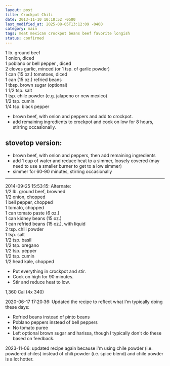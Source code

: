 ```yaml
---
layout: post
title: Crockpot Chili
date: 2013-11-10 10:10:52 -0500
last_modified_at: 2025-08-05T13:12:09 -0400
category: main
tags: meat mexican crockpot beans beef favorite longish
status: confirmed
---
```

1 lb. ground beef  
1 onion, diced  
1 poblano or bell pepper , diced  
2 cloves garlic, minced (or 1 tsp. of garlic powder)  
1 can (15 oz.) tomatoes, diced  
1 can (15 oz.) refried beans  
1 tbsp. brown sugar (optional)  
1 1/2 tsp. salt  
1 tsp. chile powder (e.g. jalapeno or new mexico)  
1/2 tsp. cumin  
1/4 tsp. black pepper  
  
* brown beef, with onion and peppers and add to crockpot.
* add remaining ingredients to crockpot and cook on low for 8 hours,
  stirring occasionally.

## stovetop version:

* brown beef, with onion and peppers, then add remaining ingredients
* add 1 cup of water and reduce heat to a simmer, loosely covered (may need to use
  a smaller burner to get to a low simmer)
* simmer for 60-90 minutes, stirring occasionally

---

2014-09-25 15:53:15: Alternate:  
1/2 lb. ground beef, browned  
1/2 onion, chopped  
1 bell pepper, chopped  
1 tomato, chopped  
1 can tomato paste (6 oz.)  
1 can kidney beans (15 oz.)  
1 can refried beans (15 oz.), with liquid  
2 tsp. chili powder  
1 tsp. salt  
1/2 tsp. basil  
1/2 tsp. oregano  
1/2 tsp. pepper  
1/2 tsp. cumin  
1/2 head kale, chopped

* Put everything in crockpot and stir.
* Cook on high for 90 minutes.
* Stir and reduce heat to low.

1,360 Cal (4x 340)

2020-06-17 17:20:36: Updated the recipe to reflect what I'm typically doing these
days:
* Refried beans instead of pinto beans
* Poblano peppers instead of bell peppers
* No tomato puree
* Left optional brown sugar and harissa, though I typically don't do these based on
  feedback.

2023-11-06: updated recipe again because i'm using chile powder (i.e. powdered
chiles) instead of chili powder (i.e. spice blend) and chile powder is a lot
hotter.
